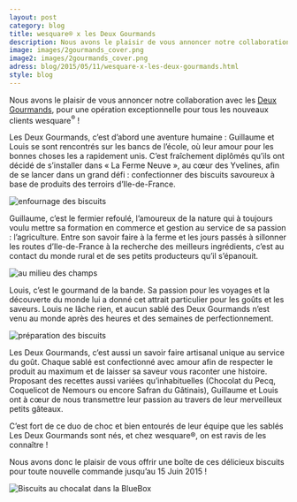 ```yaml
---
layout: post
category: blog
title: wesquare® x les Deux Gourmands
description: Nous avons le plaisir de vous annoncer notre collaboration avec les Deux Gourmands, pour une opération exceptionnelle...
image: images/2gourmands_cover.png
image2: images/2gourmands_cover.png
adress: blog/2015/05/11/wesquare-x-les-deux-gourmands.html
style: blog
---
```


<p>Nous avons le plaisir de vous annoncer notre collaboration avec les <a href="http://www.lesdeuxgourmands.fr">Deux Gourmands</a>, pour une opération exceptionnelle pour tous les nouveaux clients wesquare<sup>&reg;</sup> ! </p>

<p>Les Deux Gourmands, c’est d’abord une aventure humaine : Guillaume et Louis se sont rencontrés sur les bancs de l’école, où leur amour pour les bonnes choses les a rapidement unis. C’est fraîchement diplômés qu’ils ont décidé de s’installer dans « La Ferme Neuve », au cœur des Yvelines, afin de se lancer dans un grand défi : confectionner des biscuits savoureux à base de produits des terroirs d’Ile-de-France.</p>

<div class="thumbnail">
  <img src="../../../../images/four_cpd.png" alt="enfournage des biscuits">
</div>


<p>Guillaume, c’est le fermier refoulé, l’amoureux de la nature qui à toujours voulu mettre sa formation en commerce et gestion au service de sa passion : l’agriculture. Entre son savoir faire à la ferme et les jours passés à sillonner les routes d’Ile-de-France à la recherche des meilleurs ingrédients, c’est au contact du monde rural et de ses petits producteurs qu’il s’épanouit. </p>

<div class="thumbnail">
  <img src="../../../../images/champs_cpd.png" alt="au milieu des champs">
</div>

<p>Louis, c’est le gourmand de la bande. Sa passion pour les voyages et la découverte du monde lui a donné cet attrait particulier pour les goûts et les saveurs. Louis ne lâche rien, et aucun sablé des Deux Gourmands n’est venu au monde après des heures et des semaines de perfectionnement.</p>

<div class="thumbnail">
  <img src="../../../../images/prep_cpd.png" alt="préparation des biscuits">
</div>

<p>Les Deux Gourmands, c’est aussi un savoir faire artisanal unique au service du goût. Chaque sablé est confectionné avec amour afin de respecter le produit au maximum et de laisser sa saveur vous raconter une histoire. Proposant des recettes aussi variées qu’inhabituelles (Chocolat du Pecq, Coquelicot de Nemours ou encore Safran du Gâtinais), Guillaume et Louis ont à cœur de nous transmettre leur passion au travers de leur merveilleux petits gâteaux.</p>

<p>C’est fort de ce duo de choc et bien entourés de leur équipe que les sablés Les Deux Gourmands sont nés, et chez wesquare®, on est ravis de les connaître !</p>

<p>Nous avons donc le plaisir de vous offrir une boîte de ces délicieux biscuits pour toute nouvelle commande jusqu’au 15 Juin 2015 !</p>

<div class="thumbnail">
  <img src="../../../../images/2gourmands_cover.png" alt="Biscuits au chocalat dans la BlueBox">
</div>
